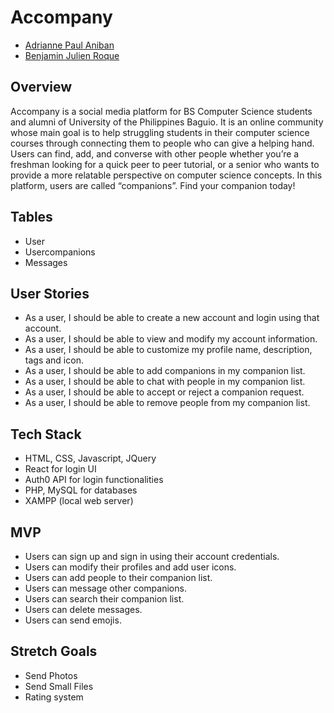 # Accompany
- [Adrianne Paul Aniban](https://github.com/aianiban)
- [Benjamin Julien Roque](https://github.com/rowyourboot)

## Overview 
Accompany is a social media platform for BS Computer Science students and alumni of University of the Philippines Baguio. It is an online community whose main goal is to help struggling students in their computer science courses through connecting them to people who can give a helping hand. Users can find, add, and converse with other people whether you’re a freshman looking for a quick peer to peer tutorial, or a senior who wants to provide a more relatable perspective on computer science concepts. In this platform, users are called “companions”. Find your companion today!

## Tables
- User
- Usercompanions
- Messages

## User Stories 
- As a user, I should be able to create a new account and login using that account.
- As a user, I should be able to view and modify my account information.
- As a user, I should be able to customize my profile name, description, tags and icon. 
- As a user, I should be able to add companions in my companion list.
- As a user, I should be able to chat with people in my companion list.
- As a user, I should be able to accept or reject a companion request.
- As a user, I should be able to remove people from my companion list. 

## Tech Stack
- HTML, CSS, Javascript, JQuery
- React for login UI
- Auth0 API for login functionalities
- PHP, MySQL for databases
- XAMPP (local web server)

## MVP
- Users can sign up and sign in using their account credentials.
- Users can modify their profiles and add user icons.
- Users can add people to their companion list.
- Users can message other companions.
- Users can search their companion list.
- Users can delete messages.
- Users can send emojis.

## Stretch Goals
- Send Photos
- Send Small Files
- Rating system

